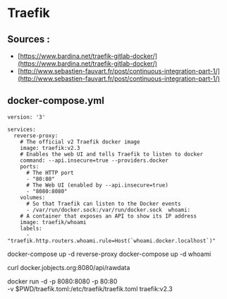 # Traefik

## Sources :

- [https://www.bardina.net/traefik-gitlab-docker/](https://www.bardina.net/traefik-gitlab-docker/)
- [http://www.sebastien-fauvart.fr/post/continuous-integration-part-1/](http://www.sebastien-fauvart.fr/post/continuous-integration-part-1/)

## docker-compose.yml

~~~docker
version: '3'

services:
  reverse-proxy:
    # The official v2 Traefik docker image
    image: traefik:v2.3
    # Enables the web UI and tells Traefik to listen to docker
    command: --api.insecure=true --providers.docker
    ports:
      # The HTTP port
      - "80:80"
      # The Web UI (enabled by --api.insecure=true)
      - "8080:8080"
    volumes:
      # So that Traefik can listen to the Docker events
      - /var/run/docker.sock:/var/run/docker.sock  whoami:
    # A container that exposes an API to show its IP address
    image: traefik/whoami
    labels:
      - "traefik.http.routers.whoami.rule=Host(`whoami.docker.localhost`)"
~~~

docker-compose up -d reverse-proxy
docker-compose up -d whoami

curl docker.jobjects.org:8080/api/rawdata

docker run -d -p 8080:8080 -p 80:80 \
    -v $PWD/traefik.toml:/etc/traefik/traefik.toml traefik:v2.3